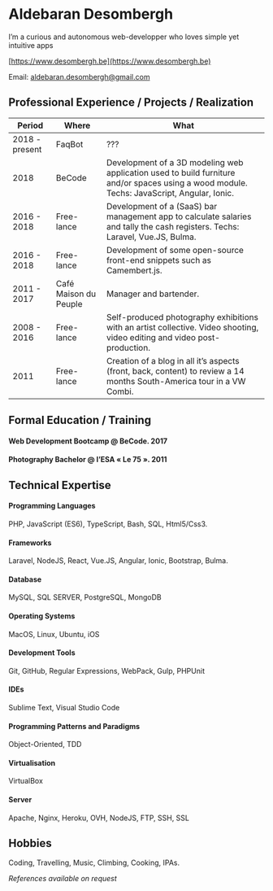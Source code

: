 # Aldebaran Desombergh

I’m a curious and autonomous web-developper who loves simple yet intuitive apps

[https://www.desombergh.be](https://www.desombergh.be)

Email: [aldebaran.desombergh@gmail.com](mailto:aldebaran.desombergh@gmail.com)


## Professional Experience / Projects / Realization

Period | Where | What
------------ | -------------|---------------
2018 - present  | FaqBot | ???
2018  | BeCode |Development of a 3D modeling web application used to build furniture and/or spaces using a wood module. Techs: JavaScript, Angular, Ionic.
2016 - 2018 |  Free-lance | Development of a (SaaS) bar management app to calculate salaries and tally the cash registers. Techs: Laravel, Vue.JS, Bulma.
2016 - 2018 |  Free-lance | Development of some open-source front-end snippets such as Camembert.js.
2011 - 2017 |	Café Maison du Peuple | Manager and bartender.
2008 - 2016 | Free-lance | Self-produced photography exhibitions with an artist collective. Video shooting, video editing and video post-production.
2011 | Free-lance | Creation of a blog in all it’s aspects (front, back, content) to review a 14 months South-America tour in a VW Combi.

## Formal Education / Training 
#### Web Development Bootcamp @ BeCode. 2017
#### Photography Bachelor @ l’ESA « Le 75 ». 2011

## Technical Expertise 
#### Programming Languages
PHP, JavaScript (ES6), TypeScript, Bash, SQL, Html5/Css3.
#### Frameworks
Laravel, NodeJS, React, Vue.JS, Angular, Ionic, Bootstrap, Bulma.
#### Database
MySQL, SQL SERVER, PostgreSQL, MongoDB
#### Operating Systems
MacOS, Linux, Ubuntu, iOS
#### Development Tools
Git, GitHub, Regular Expressions, WebPack, Gulp, PHPUnit
#### IDEs
Sublime Text, Visual Studio Code
#### Programming Patterns and Paradigms 
Object-Oriented, TDD
#### Virtualisation
VirtualBox
#### Server
Apache, Nginx, Heroku, OVH, NodeJS, FTP, SSH, SSL



## Hobbies
Coding, Travelling, Music, Climbing, Cooking, IPAs.


*References available on request*
   
